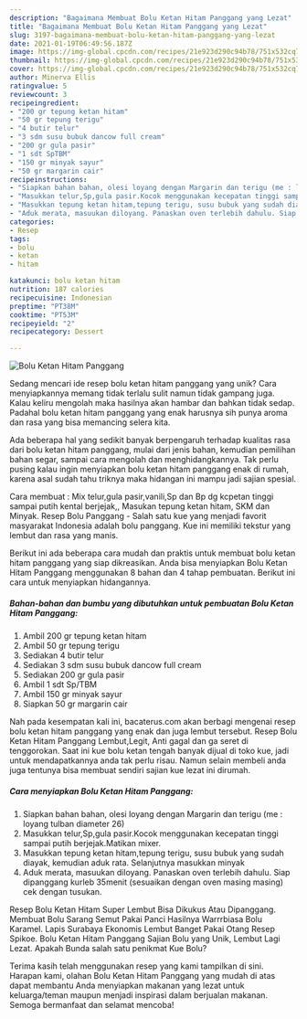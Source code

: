 ```yaml
---
description: "Bagaimana Membuat Bolu Ketan Hitam Panggang yang Lezat"
title: "Bagaimana Membuat Bolu Ketan Hitam Panggang yang Lezat"
slug: 3197-bagaimana-membuat-bolu-ketan-hitam-panggang-yang-lezat
date: 2021-01-19T06:49:56.187Z
image: https://img-global.cpcdn.com/recipes/21e923d290c94b78/751x532cq70/bolu-ketan-hitam-panggang-foto-resep-utama.jpg
thumbnail: https://img-global.cpcdn.com/recipes/21e923d290c94b78/751x532cq70/bolu-ketan-hitam-panggang-foto-resep-utama.jpg
cover: https://img-global.cpcdn.com/recipes/21e923d290c94b78/751x532cq70/bolu-ketan-hitam-panggang-foto-resep-utama.jpg
author: Minerva Ellis
ratingvalue: 5
reviewcount: 3
recipeingredient:
- "200 gr tepung ketan hitam"
- "50 gr tepung terigu"
- "4 butir telur"
- "3 sdm susu bubuk dancow full cream"
- "200 gr gula pasir"
- "1 sdt SpTBM"
- "150 gr minyak sayur"
- "50 gr margarin cair"
recipeinstructions:
- "Siapkan bahan bahan, olesi loyang dengan Margarin dan terigu (me : loyang tulban diameter 26)"
- "Masukkan telur,Sp,gula pasir.Kocok menggunakan kecepatan tinggi sampai putih berjejak.Matikan mixer."
- "Masukkan tepung ketan hitam,tepung terigu, susu bubuk yang sudah diayak, kemudian aduk rata. Selanjutnya masukkan minyak"
- "Aduk merata, masuukan diloyang. Panaskan oven terlebih dahulu. Siap dipanggang kurleb 35menit (sesuaikan dengan oven masing masing) cek dengan tusukan."
categories:
- Resep
tags:
- bolu
- ketan
- hitam

katakunci: bolu ketan hitam 
nutrition: 187 calories
recipecuisine: Indonesian
preptime: "PT38M"
cooktime: "PT53M"
recipeyield: "2"
recipecategory: Dessert

---
```



![Bolu Ketan Hitam Panggang](https://img-global.cpcdn.com/recipes/21e923d290c94b78/751x532cq70/bolu-ketan-hitam-panggang-foto-resep-utama.jpg)

Sedang mencari ide resep bolu ketan hitam panggang yang unik? Cara menyiapkannya memang tidak terlalu sulit namun tidak gampang juga. Kalau keliru mengolah maka hasilnya akan hambar dan bahkan tidak sedap. Padahal bolu ketan hitam panggang yang enak harusnya sih punya aroma dan rasa yang bisa memancing selera kita.

Ada beberapa hal yang sedikit banyak berpengaruh terhadap kualitas rasa dari bolu ketan hitam panggang, mulai dari jenis bahan, kemudian pemilihan bahan segar, sampai cara mengolah dan menghidangkannya. Tak perlu pusing kalau ingin menyiapkan bolu ketan hitam panggang enak di rumah, karena asal sudah tahu triknya maka hidangan ini mampu jadi sajian spesial.

Cara membuat : Mix telur,gula pasir,vanili,Sp dan Bp dg kcpetan tinggi sampai putih kental berjejak,, Masukan tepung ketan hitam, SKM dan Minyak. Resep Bolu Panggang - Salah satu kue yang menjadi favorit masyarakat Indonesia adalah bolu panggang. Kue ini memiliki tekstur yang lembut dan rasa yang manis.


Berikut ini ada beberapa cara mudah dan praktis untuk membuat bolu ketan hitam panggang yang siap dikreasikan. Anda bisa menyiapkan Bolu Ketan Hitam Panggang menggunakan 8 bahan dan 4 tahap pembuatan. Berikut ini cara untuk menyiapkan hidangannya.

<!--inarticleads1-->

##### Bahan-bahan dan bumbu yang dibutuhkan untuk pembuatan Bolu Ketan Hitam Panggang:

1. Ambil 200 gr tepung ketan hitam
1. Ambil 50 gr tepung terigu
1. Sediakan 4 butir telur
1. Sediakan 3 sdm susu bubuk dancow full cream
1. Sediakan 200 gr gula pasir
1. Ambil 1 sdt Sp/TBM
1. Ambil 150 gr minyak sayur
1. Siapkan 50 gr margarin cair


Nah pada kesempatan kali ini, bacaterus.com akan berbagi mengenai resep bolu ketan hitam panggang yang enak dan juga lembut tersebut. Resep Bolu Ketan Hitam Panggang Lembut,Legit, Anti gagal dan ga seret di tenggorokan. Saat ini kue bolu ketan tengah banyak dijual di toko kue, jadi untuk mendapatkannya anda tak perlu risau. Namun selain membeli anda juga tentunya bisa membuat sendiri sajian kue lezat ini dirumah. 

<!--inarticleads2-->

##### Cara menyiapkan Bolu Ketan Hitam Panggang:

1. Siapkan bahan bahan, olesi loyang dengan Margarin dan terigu (me : loyang tulban diameter 26)
1. Masukkan telur,Sp,gula pasir.Kocok menggunakan kecepatan tinggi sampai putih berjejak.Matikan mixer.
1. Masukkan tepung ketan hitam,tepung terigu, susu bubuk yang sudah diayak, kemudian aduk rata. Selanjutnya masukkan minyak
1. Aduk merata, masuukan diloyang. Panaskan oven terlebih dahulu. Siap dipanggang kurleb 35menit (sesuaikan dengan oven masing masing) cek dengan tusukan.


Resep Bolu Ketan Hitam Super Lembut Bisa Dikukus Atau Dipanggang. Membuat Bolu Sarang Semut Pakai Panci Hasilnya Warrrbiasa Bolu Karamel. Lapis Surabaya Ekonomis Lembut Banget Pakai Otang Resep Spikoe. Bolu Ketan Hitam Panggang Sajian Bolu yang Unik, Lembut Lagi Lezat. Apakah Bunda salah satu penikmat Kue Bolu? 

Terima kasih telah menggunakan resep yang kami tampilkan di sini. Harapan kami, olahan Bolu Ketan Hitam Panggang yang mudah di atas dapat membantu Anda menyiapkan makanan yang lezat untuk keluarga/teman maupun menjadi inspirasi dalam berjualan makanan. Semoga bermanfaat dan selamat mencoba!
